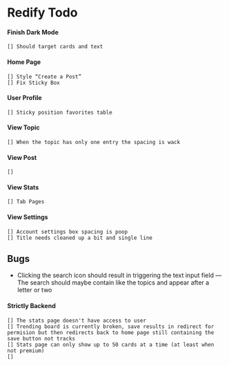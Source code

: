 # Redify Todo

#### Finish Dark Mode
	[] Should target cards and text

#### Home Page
	[] Style “Create a Post”
	[] Fix Sticky Box

#### User Profile
	[] Sticky position favorites table

#### View Topic
	[] When the topic has only one entry the spacing is wack

#### View Post
	[]

#### View Stats
	[] Tab Pages

#### View Settings
	[] Account settings box spacing is poop
	[] Title needs cleaned up a bit and single line

## Bugs 
- Clicking the search icon should result in triggering the text input field
— The search should maybe contain like the topics and appear after a letter or two






#### Strictly Backend
	[] The stats page doesn't have access to user
	[] Trending board is currently broken, save results in redirect for permision but then redirects back to home page still containing the save button not tracks
	[] Stats page can only show up to 50 cards at a time (at least when not premium)
	[] 

